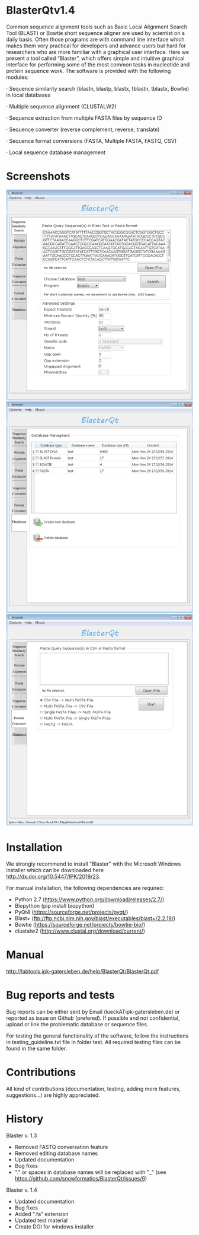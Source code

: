 # BlasterQtv1.4

Common sequence alignment tools such as Basic Local Alignment Search Tool (BLAST) or Bowtie short sequence aligner are used by scientist on a daily basis. Often those programs are with command line interface which makes them very practical for developers and advance users but hard for researchers who are more familiar with a graphical user interface. Here we present a tool called “Blaster”, which offers simple and intuitive graphical interface for performing some of the most common tasks in nucleotide and protein sequence work. The software is provided with the following modules:

·        Sequence similarity search (blastn, blastp, blastx, tblastn, tblastx, Bowtie) in local databases

·        Multiple sequence alignment (CLUSTALW2)

·        Sequence extraction from multiple FASTA files by sequence ID

·        Sequence converter (reverse complement, reverse, translate)

·        Sequence format conversions (FASTA, Multiple FASTA, FASTQ, CSV)

·        Local sequence database management

# Screenshots

![Alt text](https://github.com/snowformatics/data/blob/master/blaster01.jpg?raw=true "BLAST")
![Alt text](https://github.com/snowformatics/data/blob/master/blaster02.jpg?raw=true "Database")
![Alt text](https://github.com/snowformatics/data/blob/master/blaster03.jpg?raw=true "Converter")

# Installation

We strongly recommend to install "Blaster" with the Microsoft Windows installer which can be downloaded here http://dx.doi.org/10.5447/IPK/2019/23.

For manual installation, the following dependencies are required:

- Python 2.7 (https://www.python.org/download/releases/2.7/)
- Biopython (pip install biopython)
- PyQt4 (https://sourceforge.net/projects/pyqt/)
- Blast+ (ftp://ftp.ncbi.nlm.nih.gov/blast/executables/blast+/2.2.19/)
- Bowtie (https://sourceforge.net/projects/bowtie-bio/)
- clustalw2 (http://www.clustal.org/download/current/)

# Manual

http://labtools.ipk-gatersleben.de/help/BlasterQt/BlasterQt.pdf


# Bug reports and tests

Bug reports can be either sent by Email (lueckATipk-gatersleben.de) or reported as issue on Github (prefered). If possible and not confidential, upload or link the problematic database or sequence files. 

For testing the general functionality of the software, follow the instructions in testing_guideline.txt file in folder test. All required testing files can be found in the same folder.

# Contributions

All kind of contributions (documentation, testing, adding more features, suggestions...) are highly appreciated. 

# History
Blaster v. 1.3

- Removed FASTQ conversation feature
- Removed editing database names
- Updated documentation
- Bug fixes
- "." or spaces in database names will be replaced with "_" (see https://github.com/snowformatics/BlasterQt/issues/9)


Blaster v. 1.4

- Updated documentation
- Bug fixes
- Added ".fa" extension 
- Updated test material
- Create DOI for windows installer


